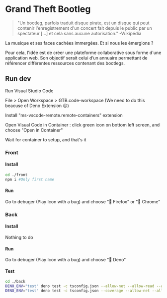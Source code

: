 # Grand Theft Bootleg

> "Un bootleg, parfois traduit disque pirate, est un disque qui peut contenir l'enregistrement d'un concert fait depuis le public par un spectateur […] et cela sans aucune autorisation." -Wikipédia

La musique et ses faces cachées immergées. Et si nous les émergions ?

Pour cela, l'idée est de créer une plateforme collaborative sous forme d'une application web. Son objectif serait celui d’un annuaire permettant de référencer différentes ressources contenant des bootlegs.

## Run dev

Run Visual Studio Code

File > Open Workspace > GTB.code-workspace (We need to do this beacuse of Deno Extension 😕)

Install "ms-vscode-remote.remote-containers" extension

Open Visual Code in Container : click green icon on bottom left screen, and choose "Open in Container"

Wait for container to setup, and that's it

### Front

#### Install 

```sh
cd ./front
npm i #Only first name
```

#### Run

Go to debuger (Play Icon with a bug) and choose "🦊 Firefox" or "🌈 Chrome"

### Back

#### Install 

Nothing to do

#### Run
 
Go to debuger (Play Icon with a bug) and choose "🦕 Deno"

#### Test

```sh
cd ./back
DENO_ENV="test" deno test -c tsconfig.json --allow-net --allow-read --allow-env --allow-write --allow-plugin --unstable tests/
DENO_ENV="test" deno test -c tsconfig.json --coverage --allow-net --allow-read --allow-env --allow-write --allow-plugin --unstable tests/ #Coverage
```